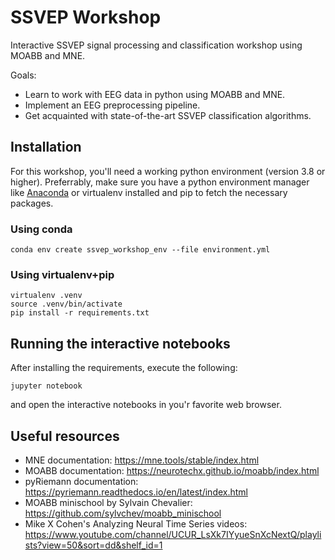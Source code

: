 # SSVEP Workshop

Interactive SSVEP signal processing and classification workshop using
MOABB and MNE.

Goals:

-   Learn to work with EEG data in python using MOABB and MNE.
-   Implement an EEG preprocessing pipeline.
-   Get acquainted with state-of-the-art SSVEP classification
    algorithms.

## Installation

For this workshop, you'll need a working python environment (version 3.8
or higher). Preferrably, make sure you have a python environment manager
like [Anaconda](https://www.anaconda.com/products/distribution) or
virtualenv installed and pip to fetch the necessary packages.

### Using conda

    conda env create ssvep_workshop_env --file environment.yml

### Using virtualenv+pip

    virtualenv .venv
    source .venv/bin/activate
    pip install -r requirements.txt

## Running the interactive notebooks

After installing the requirements, execute the following:

    jupyter notebook

and open the interactive notebooks in you'r favorite web browser.

## Useful resources

-   MNE documentation: https://mne.tools/stable/index.html
-   MOABB documentation: https://neurotechx.github.io/moabb/index.html
-   pyRiemann documentation:
    https://pyriemann.readthedocs.io/en/latest/index.html
-   MOABB minischool by Sylvain Chevalier:
    https://github.com/sylvchev/moabb_minischool
-   Mike X Cohen's Analyzing Neural Time Series videos:
    https://www.youtube.com/channel/UCUR_LsXk7IYyueSnXcNextQ/playlists?view=50&sort=dd&shelf_id=1
